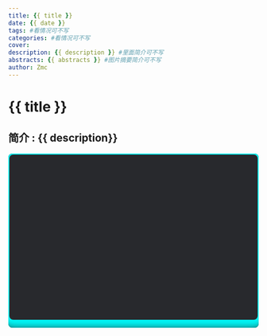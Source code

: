 ```yaml
---
title: {{ title }}
date: {{ date }}
tags: #看情况可不写
categories: #看情况可不写
cover: 
description: {{ description }} #里面简介可不写
abstracts: {{ abstracts }} #图片摘要简介可不写
author: Zmc
---
```

#  {{ title }}

## 简介 : {{ description}}

<div class="box" style="  position: relative;width: 100%;height: 350px;background: #1c1c1c;border-radius: 8px;overflow: hidden;">
	<form autocomplete="off" style=" box-shadow: 0 0 20px 19px aqua; position: absolute;inset: 2px;background: #28292d;padding: 50px 40px;border-radius: 8px;z-index: 2;display: flex;flex-direction: column;">

</form>
</div>

